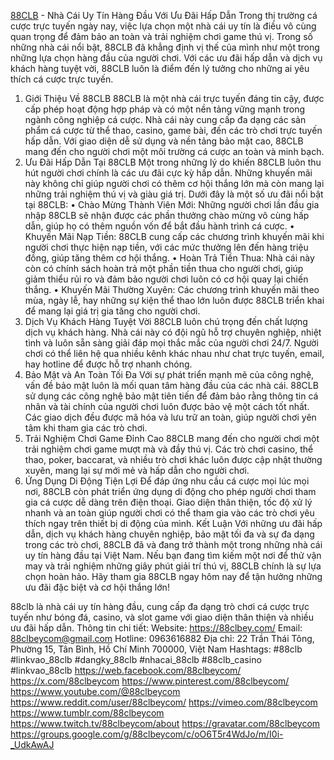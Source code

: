 [88CLB](https://88clbey.com/ ) - Nhà Cái Uy Tín Hàng Đầu Với Ưu Đãi Hấp Dẫn
Trong thị trường cá cược trực tuyến ngày nay, việc lựa chọn một nhà cái uy tín là điều vô cùng quan trọng để đảm bảo an toàn và trải nghiệm chơi game thú vị. Trong số những nhà cái nổi bật, 88CLB đã khẳng định vị thế của mình như một trong những lựa chọn hàng đầu của người chơi. Với các ưu đãi hấp dẫn và dịch vụ khách hàng tuyệt vời, 88CLB luôn là điểm đến lý tưởng cho những ai yêu thích cá cược trực tuyến.
1. Giới Thiệu Về 88CLB
88CLB là một nhà cái trực tuyến đáng tin cậy, được cấp phép hoạt động hợp pháp và có một nền tảng vững mạnh trong ngành công nghiệp cá cược. Nhà cái này cung cấp đa dạng các sản phẩm cá cược từ thể thao, casino, game bài, đến các trò chơi trực tuyến hấp dẫn. Với giao diện dễ sử dụng và nền tảng bảo mật cao, 88CLB mang đến cho người chơi một môi trường cá cược an toàn và minh bạch.
2. Ưu Đãi Hấp Dẫn Tại 88CLB
Một trong những lý do khiến 88CLB luôn thu hút người chơi chính là các ưu đãi cực kỳ hấp dẫn. Những khuyến mãi này không chỉ giúp người chơi có thêm cơ hội thắng lớn mà còn mang lại những trải nghiệm thú vị và giàu giá trị. Dưới đây là một số ưu đãi nổi bật tại 88CLB:
•	Chào Mừng Thành Viên Mới: Những người chơi lần đầu gia nhập 88CLB sẽ nhận được các phần thưởng chào mừng vô cùng hấp dẫn, giúp họ có thêm nguồn vốn để bắt đầu hành trình cá cược.
•	Khuyến Mãi Nạp Tiền: 88CLB cung cấp các chương trình khuyến mãi khi người chơi thực hiện nạp tiền, với các mức thưởng lên đến hàng triệu đồng, giúp tăng thêm cơ hội thắng.
•	Hoàn Trả Tiền Thua: Nhà cái này còn có chính sách hoàn trả một phần tiền thua cho người chơi, giúp giảm thiểu rủi ro và đảm bảo người chơi luôn có cơ hội quay lại chiến thắng.
•	Khuyến Mãi Thường Xuyên: Các chương trình khuyến mãi theo mùa, ngày lễ, hay những sự kiện thể thao lớn luôn được 88CLB triển khai để mang lại giá trị gia tăng cho người chơi.
3. Dịch Vụ Khách Hàng Tuyệt Vời
88CLB luôn chú trọng đến chất lượng dịch vụ khách hàng. Nhà cái này có đội ngũ hỗ trợ chuyên nghiệp, nhiệt tình và luôn sẵn sàng giải đáp mọi thắc mắc của người chơi 24/7. Người chơi có thể liên hệ qua nhiều kênh khác nhau như chat trực tuyến, email, hay hotline để được hỗ trợ nhanh chóng.
4. Bảo Mật và An Toàn Tối Đa
Với sự phát triển mạnh mẽ của công nghệ, vấn đề bảo mật luôn là mối quan tâm hàng đầu của các nhà cái. 88CLB sử dụng các công nghệ bảo mật tiên tiến để đảm bảo rằng thông tin cá nhân và tài chính của người chơi luôn được bảo vệ một cách tốt nhất. Các giao dịch đều được mã hóa và lưu trữ an toàn, giúp người chơi yên tâm khi tham gia các trò chơi.
5. Trải Nghiệm Chơi Game Đỉnh Cao
88CLB mang đến cho người chơi một trải nghiệm chơi game mượt mà và đầy thú vị. Các trò chơi casino, thể thao, poker, baccarat, và nhiều trò chơi khác luôn được cập nhật thường xuyên, mang lại sự mới mẻ và hấp dẫn cho người chơi.
6. Ứng Dụng Di Động Tiện Lợi
Để đáp ứng nhu cầu cá cược mọi lúc mọi nơi, 88CLB còn phát triển ứng dụng di động cho phép người chơi tham gia cá cược dễ dàng trên điện thoại. Giao diện thân thiện, tốc độ xử lý nhanh và an toàn giúp người chơi có thể tham gia vào các trò chơi yêu thích ngay trên thiết bị di động của mình.
Kết Luận
Với những ưu đãi hấp dẫn, dịch vụ khách hàng chuyên nghiệp, bảo mật tối đa và sự đa dạng trong các trò chơi, 88CLB đã và đang trở thành một trong những nhà cái uy tín hàng đầu tại Việt Nam. Nếu bạn đang tìm kiếm một nơi để thử vận may và trải nghiệm những giây phút giải trí thú vị, 88CLB chính là sự lựa chọn hoàn hảo.
Hãy tham gia 88CLB ngay hôm nay để tận hưởng những ưu đãi đặc biệt và cơ hội thắng lớn!

88clb là nhà cái uy tín hàng đầu, cung cấp đa dạng trò chơi cá cược trực tuyến như bóng đá, casino, và slot game với giao diện thân thiện và nhiều ưu đãi hấp dẫn.
Thông tin chi tiết: 
Website: https://88clbey.com/ 
Email: 88clbeycom@gmail.com
Hotline: 0963616882
Địa chỉ: 22 Trần Thái Tông, Phường 15, Tân Bình, Hồ Chí Minh 700000, Việt Nam
Hashtags: #88clb #linkvao_88clb #dangky_88clb #nhacai_88clb #88clb_casino #linkvao_88clb
https://web.facebook.com/88clbeycom/
https://x.com/88clbeycom
https://www.pinterest.com/88clbeycom/
https://www.youtube.com/@88clbeycom
https://www.reddit.com/user/88clbeycom/
https://vimeo.com/88clbeycom
https://www.tumblr.com/88clbeycom
https://www.twitch.tv/88clbeycom/about
https://gravatar.com/88clbeycom
https://groups.google.com/g/88clbeycom/c/oO6T5r4WdJo/m/I0i-_UdkAwAJ


